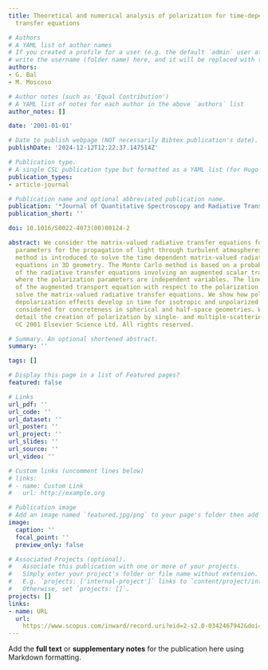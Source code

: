 ```yaml
---
title: Theoretical and numerical analysis of polarization for time-dependent radiative
  transfer equations

# Authors
# A YAML list of author names
# If you created a profile for a user (e.g. the default `admin` user at `content/authors/admin/`), 
# write the username (folder name) here, and it will be replaced with their full name and linked to their profile.
authors:
- G. Bal
- M. Moscoso

# Author notes (such as 'Equal Contribution')
# A YAML list of notes for each author in the above `authors` list
author_notes: []

date: '2001-01-01'

# Date to publish webpage (NOT necessarily Bibtex publication's date).
publishDate: '2024-12-12T12:22:37.147514Z'

# Publication type.
# A single CSL publication type but formatted as a YAML list (for Hugo requirements).
publication_types:
- article-journal

# Publication name and optional abbreviated publication name.
publication: '*Journal of Quantitative Spectroscopy and Radiative Transfer*'
publication_short: ''

doi: 10.1016/S0022-4073(00)00124-2

abstract: We consider the matrix-valued radiative transfer equations for the Stokes
  parameters for the propagation of light through turbulent atmospheres. A Monte Carlo
  method is introduced to solve the time dependent matrix-valued radiative transfer
  equations in 3D geometry. The Monte Carlo method is based on a probabilistic representation
  of the radiative transfer equations involving an augmented scalar transport equation
  where the polarization parameters are independent variables. The linear moments
  of the augmented transport equation with respect to the polarization parameters
  solve the matrix-valued radiative transfer equations. We show how polarization and
  depolarization effects develop in time for isotropic and unpolarized point sources,
  considered for concreteness in spherical and half-space geometries. We analyze in
  detail the creation of polarization by single- and multiple-scattering effects.
  ©C 2001 Elsevier Science Ltd. All rights reserved.

# Summary. An optional shortened abstract.
summary: ''

tags: []

# Display this page in a list of Featured pages?
featured: false

# Links
url_pdf: ''
url_code: ''
url_dataset: ''
url_poster: ''
url_project: ''
url_slides: ''
url_source: ''
url_video: ''

# Custom links (uncomment lines below)
# links:
# - name: Custom Link
#   url: http://example.org

# Publication image
# Add an image named `featured.jpg/png` to your page's folder then add a caption below.
image:
  caption: ''
  focal_point: ''
  preview_only: false

# Associated Projects (optional).
#   Associate this publication with one or more of your projects.
#   Simply enter your project's folder or file name without extension.
#   E.g. `projects: ['internal-project']` links to `content/project/internal-project/index.md`.
#   Otherwise, set `projects: []`.
projects: []
links:
- name: URL
  url: 
    https://www.scopus.com/inward/record.uri?eid=2-s2.0-0342467942&doi=10.1016%2fS0022-4073%2800%2900124-2&partnerID=40&md5=e2ec4d9f44c175f1ae4889e5eb7e6d34
---
```


Add the **full text** or **supplementary notes** for the publication here using Markdown formatting.
